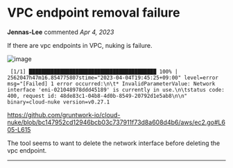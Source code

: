 # VPC endpoint removal failure

**Jennas-Lee** commented *Apr 4, 2023*

If there are vpc endpoints in VPC, nuking is failure.

![image](https://user-images.githubusercontent.com/55793046/229770288-5962e650-52cf-4b8d-9f8e-c33dd8fc92bf.png)

```
 [1/1] █████████████████████████████████████████ 100% | 2562047h47m16.854775807stime="2023-04-04T19:45:25+09:00" level=error msg="[Failed] 1 error occurred:\n\t* InvalidParameterValue: Network interface 'eni-021048978ddd45189' is currently in use.\n\tstatus code: 400, request id: 48de83c1-04b8-4d0b-8549-20792d1e5ab8\n\n" binary=cloud-nuke version=v0.27.1
```

https://github.com/gruntwork-io/cloud-nuke/blob/bc147952cd12946bcb03c737911f73d8a608d4b6/aws/ec2.go#L605-L615

The tool seems to want to delete the network interface before deleting the vpc endpoint.
<br />
***


